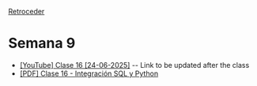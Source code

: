 [Retroceder](./README.md)

# Semana 9

- [[YouTube] Clase 16 [24-06-2025]]() -- Link to be updated after the class
- [[PDF] Clase 16 - Integración SQL y Python](../../pdfs/Clase%2016%20-%20Integración%20SQL%20y%20Python.pdf)

